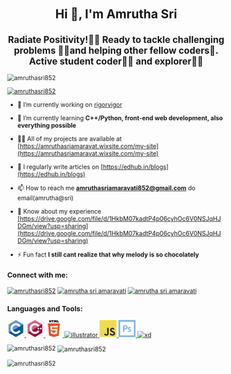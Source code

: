 <h1 align="center">Hi 👋, I'm Amrutha Sri</h1>
<h2 align="center">Radiate Positivity!🤩😄 Ready to tackle challenging problems 🐱‍👤and helping other fellow coders🤗. Active student coder👩‍💻 and explorer🚴‍♀️</h2>

<p align="left"> <img src="https://komarev.com/ghpvc/?username=amruthasri852&label=Profile%20views&color=0e75b6&style=flat" alt="amruthasri852" /> </p>

<p align="left"> <a href="https://github.com/ryo-ma/github-profile-trophy"><img src="https://github-profile-trophy.vercel.app/?username=amruthasri852" alt="amruthasri852" /></a> </p>

- 🔭 I’m currently working on [rigorvigor](https://github.com/Rigorvigor)

- 🌱 I’m currently learning **C++/Python, front-end web development, also everything possible**

- 👨‍💻 All of my projects are available at [https://amruthasriamaravat.wixsite.com/my-site](https://amruthasriamaravat.wixsite.com/my-site)

- 📝 I regularly write articles on [https://edhub.in/blogs](https://edhub.in/blogs)

- 📫 How to reach me **amruthasriamaravati852@gmail.com** do email(amrutha@sri)

- 📄 Know about my experience [https://drive.google.com/file/d/1HkbM07kadtP4p06cyhOc6V0NSJqHJDGm/view?usp=sharing](https://drive.google.com/file/d/1HkbM07kadtP4p06cyhOc6V0NSJqHJDGm/view?usp=sharing)

- ⚡ Fun fact **I still cant realize that why melody is so chocolately**

<h3 align="left">Connect with me:</h3>
<p align="left">
<a href="https://codepen.io/amruthasri852" target="blank"><img align="center" src="https://raw.githubusercontent.com/rahuldkjain/github-profile-readme-generator/master/src/images/icons/Social/codepen.svg" alt="amruthasri852" height="30" width="40" /></a>
<a href="https://linkedin.com/in/amrutha sri amaravati" target="blank"><img align="center" src="https://raw.githubusercontent.com/rahuldkjain/github-profile-readme-generator/master/src/images/icons/Social/linked-in-alt.svg" alt="amrutha sri amaravati" height="30" width="40" /></a>
<a href="https://www.behance.net/amrutha sri amaravati" target="blank"><img align="center" src="https://raw.githubusercontent.com/rahuldkjain/github-profile-readme-generator/master/src/images/icons/Social/behance.svg" alt="amrutha sri amaravati" height="30" width="40" /></a>
</p>

<h3 align="left">Languages and Tools:</h3>
<p align="left"> <a href="https://www.cprogramming.com/" target="_blank"> <img src="https://raw.githubusercontent.com/devicons/devicon/master/icons/c/c-original.svg" alt="c" width="40" height="40"/> </a> <a href="https://www.w3schools.com/cpp/" target="_blank"> <img src="https://raw.githubusercontent.com/devicons/devicon/master/icons/cplusplus/cplusplus-original.svg" alt="cplusplus" width="40" height="40"/> </a> <a href="https://www.w3.org/html/" target="_blank"> <img src="https://raw.githubusercontent.com/devicons/devicon/master/icons/html5/html5-original-wordmark.svg" alt="html5" width="40" height="40"/> </a> <a href="https://www.adobe.com/in/products/illustrator.html" target="_blank"> <img src="https://www.vectorlogo.zone/logos/adobe_illustrator/adobe_illustrator-icon.svg" alt="illustrator" width="40" height="40"/> </a> <a href="https://developer.mozilla.org/en-US/docs/Web/JavaScript" target="_blank"> <img src="https://raw.githubusercontent.com/devicons/devicon/master/icons/javascript/javascript-original.svg" alt="javascript" width="40" height="40"/> </a> <a href="https://www.photoshop.com/en" target="_blank"> <img src="https://raw.githubusercontent.com/devicons/devicon/master/icons/photoshop/photoshop-line.svg" alt="photoshop" width="40" height="40"/> </a> <a href="https://www.adobe.com/products/xd.html" target="_blank"> <img src="https://cdn.worldvectorlogo.com/logos/adobe-xd.svg" alt="xd" width="40" height="40"/> </a> </p>

<p><img align="left" src="https://github-readme-stats.vercel.app/api/top-langs?username=amruthasri852&show_icons=true&locale=en&layout=compact" alt="amruthasri852" /></p>

<p>&nbsp;<img align="center" src="https://github-readme-stats.vercel.app/api?username=amruthasri852&show_icons=true&locale=en" alt="amruthasri852" /></p>

<p><img align="center" src="https://github-readme-streak-stats.herokuapp.com/?user=amruthasri852&" alt="amruthasri852" /></p>
